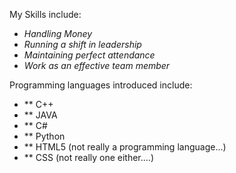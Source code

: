 My Skills include:

- _Handling Money_
- _Running a shift in leadership_
- _Maintaining perfect attendance_
- _Work as an effective team member_

Programming languages introduced include:

- ** C++
- ** JAVA
- ** C#
- ** Python
- ** HTML5 (not really a programming language...)
- ** CSS (not really one either....)
